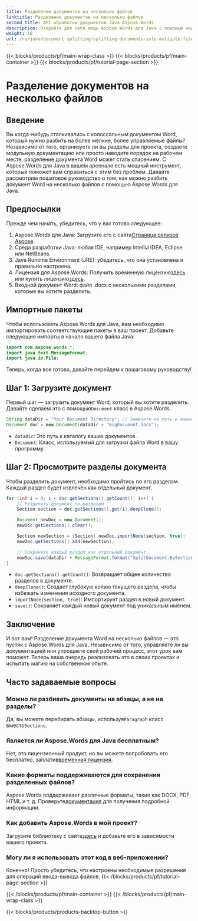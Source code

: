 ```yaml
---
title: Разделение документов на несколько файлов
linktitle: Разделение документов на несколько файлов
second_title: API обработки документов Java Aspose.Words
description: Откройте для себя мощь Aspose.Words для Java с помощью нашего пошагового руководства по разделению документов на несколько файлов. Получите экспертные идеи и примеры исходного кода.
weight: 10
url: /ru/java/document-splitting/splitting-documents-into-multiple-files/
---
```


{{< blocks/products/pf/main-wrap-class >}}
{{< blocks/products/pf/main-container >}}
{{< blocks/products/pf/tutorial-page-section >}}

# Разделение документов на несколько файлов

## Введение

Вы когда-нибудь сталкивались с колоссальным документом Word, который нужно разбить на более мелкие, более управляемые файлы? Независимо от того, организуете ли вы разделы для проекта, создаете модульную документацию или просто наводите порядок на рабочем месте, разделение документа Word может стать спасением. С Aspose.Words для Java в вашем арсенале есть мощный инструмент, который поможет вам справиться с этим без проблем. Давайте рассмотрим пошаговое руководство о том, как можно разбить документ Word на несколько файлов с помощью Aspose.Words для Java.

## Предпосылки
Прежде чем начать, убедитесь, что у вас готово следующее:

1.  Aspose.Words для Java: Загрузите его с сайта[Страница релизов Aspose](https://releases.aspose.com/words/java/).
2. Среда разработки Java: любая IDE, например IntelliJ IDEA, Eclipse или NetBeans.
3. Java Runtime Environment (JRE): убедитесь, что она установлена и правильно настроена.
4.  Лицензия для Aspose.Words: Получить временную лицензию[здесь](https://purchase.aspose.com/temporary-license/) или купить лицензию[здесь](https://purchase.aspose.com/buy).
5. Входной документ Word: файл .docx с несколькими разделами, которые вы хотите разделить.

## Импортные пакеты
Чтобы использовать Aspose.Words для Java, вам необходимо импортировать соответствующие пакеты в ваш проект. Добавьте следующие импорты в начало вашего файла Java:

```java
import com.aspose.words.*;
import java.text.MessageFormat;
import java.io.File;
```

Теперь, когда все готово, давайте перейдем к пошаговому руководству!

## Шаг 1: Загрузите документ
 Первый шаг — загрузить документ Word, который вы хотите разделить. Давайте сделаем это с помощью`Document` класс в Aspose.Words.

```java
String dataDir = "Your Document Directory"; // Замените на путь к вашему файлу
Document doc = new Document(dataDir + "BigDocument.docx");
```

- `dataDir`: Это путь к каталогу ваших документов.
- `Document`: Класс, используемый для загрузки файла Word в вашу программу.

## Шаг 2: Просмотрите разделы документа
Чтобы разделить документ, необходимо пройтись по его разделам. Каждый раздел будет извлечен как отдельный документ.

```java
for (int i = 0; i < doc.getSections().getCount(); i++) {
    // Разделить документ по разделам
    Section section = doc.getSections().get(i).deepClone();

    Document newDoc = new Document();
    newDoc.getSections().clear();

    Section newSection = (Section) newDoc.importNode(section, true);
    newDoc.getSections().add(newSection);

    // Сохраните каждый раздел как отдельный документ
    newDoc.save(dataDir + MessageFormat.format("SplitDocument.BySections_{0}.docx", i));
}
```

- `doc.getSections().getCount()`: Возвращает общее количество разделов в документе.
- `deepClone()`: Создает глубокую копию текущего раздела, чтобы избежать изменения исходного документа.
- `importNode(section, true)`: Импортирует раздел в новый документ.
- `save()`: Сохраняет каждый новый документ под уникальным именем.

## Заключение
И вот вам! Разделение документа Word на несколько файлов — это пустяк с Aspose.Words для Java. Независимо от того, управляете ли вы документацией или упрощаете свой рабочий процесс, этот урок вам поможет. Теперь ваша очередь реализовать это в своих проектах и испытать магию на собственном опыте.

## Часто задаваемые вопросы

### Можно ли разбивать документы на абзацы, а не на разделы?
 Да, вы можете перебирать абзацы, используя`Paragraph` класс вместо`Sections`.

### Является ли Aspose.Words для Java бесплатным?
 Нет, это лицензионный продукт, но вы можете попробовать его бесплатно, заплатив[временная лицензия](https://purchase.aspose.com/temporary-license/).

### Какие форматы поддерживаются для сохранения разделенных файлов?
 Aspose.Words поддерживает различные форматы, такие как DOCX, PDF, HTML и т. д. Проверьте[документация](https://reference.aspose.com/words/java/) для получения подробной информации.

### Как добавить Aspose.Words в мой проект?
 Загрузите библиотеку с сайта[здесь](https://releases.aspose.com/words/java/) и добавьте его в зависимости вашего проекта.

### Могу ли я использовать этот код в веб-приложении?
Конечно! Просто убедитесь, что настроены необходимые разрешения для операций ввода-вывода файлов.
{{< /blocks/products/pf/tutorial-page-section >}}

{{< /blocks/products/pf/main-container >}}
{{< /blocks/products/pf/main-wrap-class >}}

{{< blocks/products/products-backtop-button >}}
